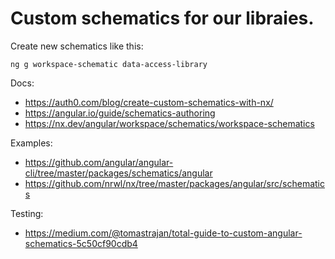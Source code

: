 # Custom schematics for our libraies.

Create new schematics like this:

```
ng g workspace-schematic data-access-library
```

Docs:

-   https://auth0.com/blog/create-custom-schematics-with-nx/
-   https://angular.io/guide/schematics-authoring
-   https://nx.dev/angular/workspace/schematics/workspace-schematics

Examples:

-   https://github.com/angular/angular-cli/tree/master/packages/schematics/angular
-   https://github.com/nrwl/nx/tree/master/packages/angular/src/schematics

Testing:

-   https://medium.com/@tomastrajan/total-guide-to-custom-angular-schematics-5c50cf90cdb4

